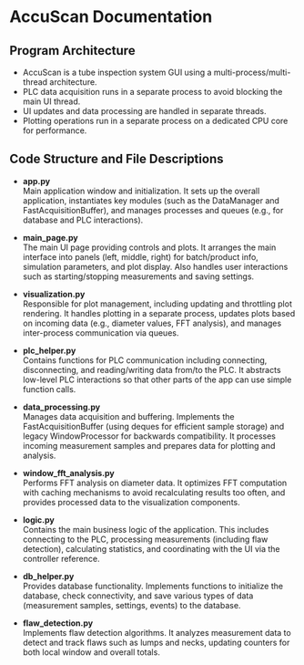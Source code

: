 # AccuScan Documentation

## Program Architecture

- AccuScan is a tube inspection system GUI using a multi-process/multi-thread architecture.
- PLC data acquisition runs in a separate process to avoid blocking the main UI thread.
- UI updates and data processing are handled in separate threads.
- Plotting operations run in a separate process on a dedicated CPU core for performance.

## Code Structure and File Descriptions

- **app.py**  
  Main application window and initialization. It sets up the overall application, instantiates key modules (such as the DataManager and FastAcquisitionBuffer), and manages processes and queues (e.g., for database and PLC interactions).

- **main_page.py**  
  The main UI page providing controls and plots. It arranges the main interface into panels (left, middle, right) for batch/product info, simulation parameters, and plot display. Also handles user interactions such as starting/stopping measurements and saving settings.

- **visualization.py**  
  Responsible for plot management, including updating and throttling plot rendering. It handles plotting in a separate process, updates plots based on incoming data (e.g., diameter values, FFT analysis), and manages inter-process communication via queues.

- **plc_helper.py**  
  Contains functions for PLC communication including connecting, disconnecting, and reading/writing data from/to the PLC. It abstracts low-level PLC interactions so that other parts of the app can use simple function calls.

- **data_processing.py**  
  Manages data acquisition and buffering. Implements the FastAcquisitionBuffer (using deques for efficient sample storage) and legacy WindowProcessor for backwards compatibility. It processes incoming measurement samples and prepares data for plotting and analysis.

- **window_fft_analysis.py**  
  Performs FFT analysis on diameter data. It optimizes FFT computation with caching mechanisms to avoid recalculating results too often, and provides processed data to the visualization components.

- **logic.py**  
  Contains the main business logic of the application. This includes connecting to the PLC, processing measurements (including flaw detection), calculating statistics, and coordinating with the UI via the controller reference.

- **db_helper.py**  
  Provides database functionality. Implements functions to initialize the database, check connectivity, and save various types of data (measurement samples, settings, events) to the database.

- **flaw_detection.py**  
  Implements flaw detection algorithms. It analyzes measurement data to detect and track flaws such as lumps and necks, updating counters for both local window and overall totals.
